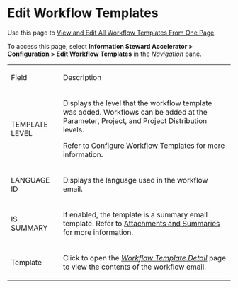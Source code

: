 # Edit Workflow Templates

<div class="use">

Use this page to [View and Edit All Workflow Templates From One
Page](../Use_Cases/View_and_Edit_All_Workflow_Templates_From_One_Page.htm).

</div>

To access this page, select **Information Steward Accelerator \>**
<span style="font-weight: bold;">Configuration \> Edit Workflow
Templates</span> in the *Navigation* pane.

<table>
<tbody>
<tr class="odd">
<td><p>Field</p></td>
<td><p>Description</p></td>
</tr>
<tr class="even">
<td><p>TEMPLATE LEVEL</p></td>
<td><p>Displays the level that the workflow template was added. Workflows can be added at the Parameter, Project, and Project Distribution levels.</p>
<p>Refer to <a href="../Use_Cases/Configure_Workflow_Templates.htm">Configure Workflow Templates</a> for more information.</p></td>
</tr>
<tr class="odd">
<td><p>LANGUAGE ID</p></td>
<td><p>Displays the language used in the workflow email.</p></td>
</tr>
<tr class="even">
<td><p>IS SUMMARY</p></td>
<td><p>If enabled, the template is a summary email template. Refer to <a href="../Use_Cases/Summaries_and_Attachments.htm">Attachments and Summaries</a> for more information.</p></td>
</tr>
<tr class="odd">
<td><p>Template</p></td>
<td><p>Click to open the <span style="font-style: italic;"><a href="Workflow_Template_Detail.htm">Workflow Template Detail</a></span> page to view the contents of the workflow email.</p></td>
</tr>
</tbody>
</table>
